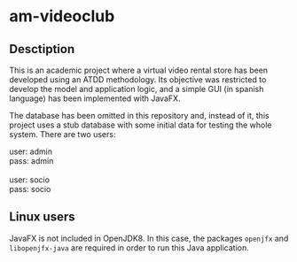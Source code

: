 # am-videoclub

## Desctiption

This is an academic project where a virtual video rental store has been developed using an ATDD methodology. Its objective was restricted to develop the model and application logic, and a simple GUI (in spanish language) has been implemented with JavaFX.

The database has been omitted in this repository and, instead of it, this project uses a stub database with some initial data for testing the whole system. There are two users:

user: admin  
pass: admin  
<br/>
user: socio  
pass: socio  

## Linux users

JavaFX is not included in OpenJDK8. In this case, the packages `openjfx` and `libopenjfx-java` are required in order to run this Java application.
